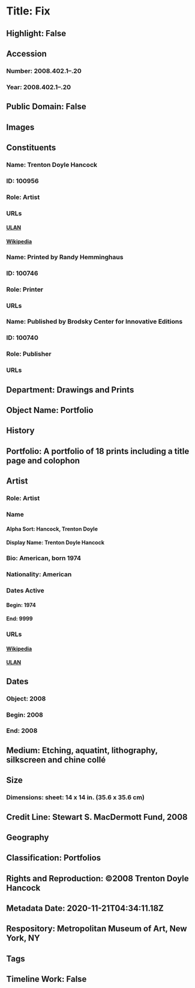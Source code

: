 # Title: Fix
## Highlight: False
## Accession
### Number: 2008.402.1–.20
### Year: 2008.402.1–.20
## Public Domain: False
## Images
## Constituents
### Name: Trenton Doyle Hancock
### ID: 100956
### Role: Artist
### URLs
#### [ULAN](http://vocab.getty.edu/page/ulan/500114639)
#### [Wikipedia](https://www.wikidata.org/wiki/Q7838564)
### Name: Printed by Randy Hemminghaus
### ID: 100746
### Role: Printer
### URLs
### Name: Published by Brodsky Center for Innovative Editions
### ID: 100740
### Role: Publisher
### URLs
## Department: Drawings and Prints
## Object Name: Portfolio
## History
## Portfolio: A portfolio of 18 prints including a title page and colophon
## Artist
### Role: Artist
### Name
#### Alpha Sort: Hancock, Trenton Doyle
#### Display Name: Trenton Doyle Hancock
### Bio: American, born 1974
### Nationality: American
### Dates Active
#### Begin: 1974
#### End: 9999
### URLs
#### [Wikipedia](https://www.wikidata.org/wiki/Q7838564)
#### [ULAN](http://vocab.getty.edu/page/ulan/500114639)
## Dates
### Object: 2008
### Begin: 2008
### End: 2008
## Medium: Etching, aquatint, lithography, silkscreen and chine collé
## Size
### Dimensions: sheet: 14 x 14 in. (35.6 x 35.6 cm)
## Credit Line: Stewart S. MacDermott Fund, 2008
## Geography
## Classification: Portfolios
## Rights and Reproduction: ©2008 Trenton Doyle Hancock
## Metadata Date: 2020-11-21T04:34:11.18Z
## Respository: Metropolitan Museum of Art, New York, NY
## Tags
## Timeline Work: False